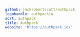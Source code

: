 ```yaml
---
github: jackrobertscott/authpack
logohandle: authpackio
sort: authpack
title: Authpack
website: 'https://authpack.io/'
---
```

